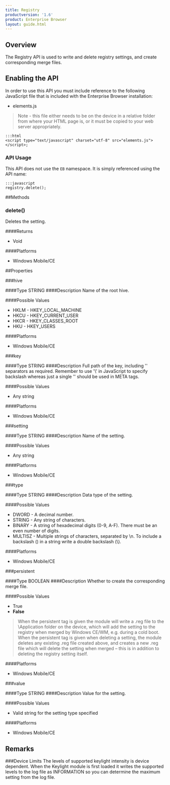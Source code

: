 ```yaml
---
title: Registry
productversion: '1.6'
product: Enterprise Browser
layout: guide.html
---
```



## Overview
The Registry API is used to write and delete registry settings, and create corresponding merge files.

## Enabling the API
In order to use this API you must include reference to the following JavaScript file that is included with the Enterprise Browser installation:

* elements.js 

> Note - this file either needs to be on the device in a relative folder from where your HTML page is, or it must be copied to your web server appropriately.

	:::html
    <script type="text/javascript" charset="utf-8" src="elements.js"></script>;


### API Usage
This API does not use the `EB` namespace. It is simply referenced using the API name:

	:::javascript
	registry.delete();

##Methods

### delete()
Deletes the setting.

####Returns
* Void

####Platforms

* Windows Mobile/CE

##Properties

###hive

####Type
<span class='text-info'>STRING</span>
####Description
Name of the root hive.	

####Possible Values

* HKLM - HKEY_LOCAL_MACHINE
* HKCU - HKEY_CURRENT_USER
* HKCR - HKEY_CLASSES_ROOT 
* HKU - HKEY_USERS

####Platforms

* Windows Mobile/CE

###key

####Type
<span class='text-info'>STRING</span>
####Description
Full path of the key, including '\' separators as required. Remember to use '\\' in JavaScript to specify backslash whereas just a single '\' should be used in META tags.

####Possible Values

* Any string

####Platforms

* Windows Mobile/CE

###setting

####Type
<span class='text-info'>STRING</span>
####Description
Name of the setting.

####Possible Values

* Any string

####Platforms

* Windows Mobile/CE

###type

####Type
<span class='text-info'>STRING</span>
####Description
Data type of the setting.

####Possible Values

* DWORD -  A decimal number.
* STRING - Any string of characters.
* BINARY - A string of hexadecimal digits (0-9, A-F). There must be an even number of digits.
* MULTISZ - Multiple strings of characters, separated by \n. To include a backslash (\) in a string write a double backslash (\\).

####Platforms

* Windows Mobile/CE

###persistent

####Type
<span class='text-info'>BOOLEAN</span>
####Description
Whether to create the corresponding merge file.

####Possible Values

* True
* **False**

>When the persistent tag is given the module will write a .reg file to the \Application folder on the device, which will add the setting to the registry when merged by Windows CE/WM, e.g. during a cold boot. When the persistent tag is given when deleting a setting, the module deletes any existing .reg file created above, and creates a new .reg file which will delete the setting when merged – this is in addition to deleting the registry setting itself.

####Platforms

* Windows Mobile/CE

###value

####Type
<span class='text-info'>STRING</span>
####Description
Value for the setting.

####Possible Values

* Valid string for the setting type specified 

####Platforms

* Windows Mobile/CE


## Remarks
###Device Limits
The levels of supported keylight intensity is device dependent. When the Keylight module is first loaded it writes the supported levels to the log file as INFORMATION so you can determine the maximum setting from the log file.

